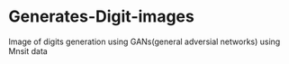 # Generates-Digit-images
Image of digits generation using GANs(general adversial networks) using Mnsit data
